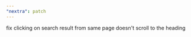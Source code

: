 ```yaml
---
"nextra": patch
---
```


fix clicking on search result from same page doesn't scroll to the heading

